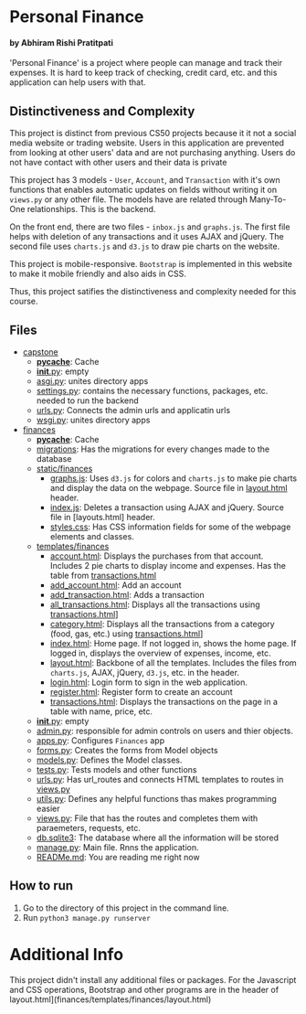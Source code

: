 
# Personal Finance

#### by Abhiram Rishi Pratitpati 


'Personal Finance' is a project where people can manage and track their expenses. It is hard to keep track of checking, credit card, etc. and this application can help users with that. 

## Distinctiveness and Complexity

This project is distinct from previous CS50 projects because it it not a social media website or trading website. Users in this application are prevented from looking at other users' data and are not 
purchasing anything. Users do not have contact with other users and their data is private

This project has 3 models - `User`, `Account`, and `Transaction` with it's own functions that enables automatic updates on fields without writing it on `views.py` or any other file. 
The models have are related through Many-To-One relationships. This is the backend. 

On the front end, there are two files - `inbox.js` and `graphs.js`. The first file helps with deletion of any transactions and it uses AJAX and jQuery. The second file uses `charts.js` and `d3.js` to draw pie charts on the website. 

This project is mobile-responsive. `Bootstrap` is implemented in this website to make it mobile friendly and also aids in CSS. 

Thus, this project satifies the distinctiveness and complexity needed for this course. 

## Files
- [capstone](capstone)
    - [__pycache__](capstone/__pycache__): Cache
    - [__init__.py](capstone/__init__.py): empty
    - [asgi.py](capstone/asgi.py): unites directory apps
    - [settings.py](capstone/settings.py): contains the necessary functions, packages, etc. needed to run the backend
    - [urls.py](urls.py): Connects the admin urls and applicatin urls
    - [wsgi.py](capstone/wsgi.py): unites directory apps
- [finances](finances)
    - [__pycache__](capstone/__pycache__): Cache
    - [migrations](finances/migrations): Has the migrations for every changes made to the database
    - [static/finances](finances/static/finances)
        - [graphs.js](finances/static/finances/graphs.js): Uses `d3.js` for colors and `charts.js` to make pie charts and display the data on the webpage. Source file in [layout.html](finances/templates/finances/layout.html) header. 
        - [index.js](finances/static/finances/index.js): Deletes a transaction using AJAX and jQuery. Source file in [layouts.html] header. 
        - [styles.css](finances/static/finances/styles.css): Has CSS information fields for some of the webpage elements and classes. 
    - [templates/finances](finances/templates/finances)
        - [account.html](finances/templates/finances/account.html): Displays the purchases from that account. Includes 2 pie charts to display income and expenses. Has the table from [transactions.html](finances/templates/finances/transactions.html)
        - [add_account.html](finances/templates/finances/add_account.html): Add an account
        - [add_transaction.html](finances/templates/finances/add_transaction.html): Adds a transaction
        - [all_transactions.html](finances/templates/finances/all_transactions.html): Displays all the transactions using [transactions.html](finances/templates/finances/transactions.html)]
        - [category.html](finances/templates/finances/category.html): Displays all the transactions from a category (food, gas, etc.) using [transactions.html](finances/templates/finances/transactions.html)]
        - [index.html](finances/templates/finances/index.html): Home page. If not logged in, shows the home page. If logged in, displays the overview of expenses, income, etc. 
        - [layout.html](finances/templates/finances/layout.html): Backbone of all the templates. Includes the files from `charts.js`, AJAX, jQuery, `d3.js`, etc. in the header. 
        - [login.html](finances/templates/finances/login.html): Login form to sign in the web application. 
        - [register.html](finances/templates/finances/register.html): Register form to create an account
        - [transactions.html](finances/templates/finances/transactions.html): Displays the transactions on the page in a table with name, price, etc. 
    - [__init__.py](capstone/__init__.py): empty
    - [admin.py](finances/admin.py): responsible for admin controls on users and thier objects. 
    - [apps.py](finances/apps.py): Configures `Finances` app
    - [forms.py](finances/forms.py): Creates the forms from Model objects
    - [models.py](finances/models.py): Defines the Model classes. 
    - [tests.py](finances/tests.py): Tests models and other functions
    - [urls.py](finances/urls.py): Has url_routes and connects HTML templates to routes in [views.py](finances/views.py)
    - [utils.py](finances/utils.py): Defines any helpful functions thas makes programming easier
    - [views.py](finances/views.py): File that has the routes and completes them with paraemeters, requests, etc. 
    - [db.sqlite3](db.sqlite3): The database where all the information will be stored
    - [manage.py](manage.py): Main file. Rnns the application. 
    - [READMe.md](READMe.md): You are reading me right now


## How to run
1. Go to the directory of this project in the command line. 
2. Run `python3 manage.py runserver`


# Additional Info
This project didn't install any additional files or packages. For the Javascript and CSS operations, Bootstrap and other programs are in the header of layout.html](finances/templates/finances/layout.html)





